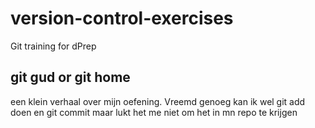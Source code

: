 # version-control-exercises
Git training for dPrep

## git gud or git home 
een klein verhaal over mijn oefening. 
Vreemd genoeg kan ik wel git add doen en git commit maar lukt het me niet om het in mn repo te krijgen